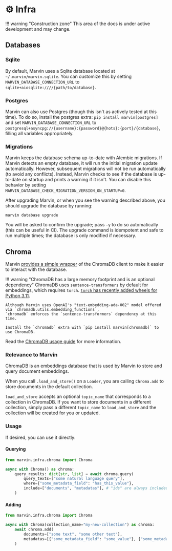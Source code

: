 # ⚙️ Infra

!!! warning "Construction zone"
    This area of the docs is under active development and may change.

## Databases
### Sqlite
By default, Marvin uses a Sqlite database located at `~/.marvin/marvin.sqlite`. You can customize this by setting `MARVIN_DATABASE_CONNECTION_URL` to `sqlite+aiosqlite:////{path/to/database}`.

### Postgres
Marvin can also use Postgres (though this isn't as actively tested at this time). To do so, install the postgres extra: `pip install marvin[postgres]` and set `MARVIN_DATABASE_CONNECTION_URL` to `postgresql+asyncpg://{username}:{password}@{hots}:{port}/{database}`, filling all variables appropriately.

### Migrations
Marvin keeps the database schema up-to-date with Alembic migrations. If Marvin detects an empty database, it will run the initial migration update automatically. However, subsequent migrations will not be run automatically (to avoid any conflicts). Instead, Marvin checks to see if the database is up-to-date on startup and prints a warning if it isn't. You can disable this behavior by setting `MARVIN_DATABASE_CHECK_MIGRATION_VERSION_ON_STARTUP=0`.

After upgrading Marvin, or when you see the warning described above, you should upgrade the database by running:

```shell
marvin database upgrade
```

You will be asked to confirm the upgrade; pass `-y` to do so automatically (this can be useful in CI). The upgrade command is idempotent and safe to run multiple times; the database is only modified if necessary.

## Chroma 
Marvin [provides a simple wrapper](https://github.com/PrefectHQ/marvin/blob/main/src/marvin/infra/chroma.py) of the ChromaDB client to make it easier to interact with the database.

!!! warning "ChromaDB has a large memory footprint and is an optional dependency"
    ChromaDB uses `sentence-transformers` by default for embeddings, which requires `torch`. [`torch` has recently added wheels for Python 3.11](https://pypi.org/project/torch/2.0.0/#files).

    Although Marvin uses OpenAI's "text-embedding-ada-002" model offered via `chromadb.utils.embedding_functions`,
    `chromadb` enforces the `sentence-transformers` dependency at this time.

    Install the `chromadb` extra with `pip install marvin[chromadb]` to use ChromaDB.


Read the [ChromaDB usage guide](https://docs.trychroma.com/usage-guide) for more information.

### Relevance to Marvin
ChromaDB is an embeddings database that is used by Marvin to store and query document embeddings.

When you call `.load_and_store()` on a `Loader`, you are calling `Chroma.add` to store documents in the default collection.

`load_and_store` accepts an optional `topic_name` that corresponds to a collection in ChromaDB. If you want to store documents in a different collection, simply pass a different `topic_name` to `load_and_store` and the collection will be created for you or updated.

### Usage
If desired, you can use it directly:

#### Querying
```python
from marvin.infra.chroma import Chroma

async with Chroma() as chroma:
    query_results: dict[str, list] = await chroma.query(
        query_texts=["some natural language query"],
        where={"some_metadata_field": "has_this_value"},
        include=["documents", "metadatas"], # "ids" are always included
    )
```

#### Adding
```python
from marvin.infra.chroma import Chroma

async with Chroma(collection_name="my-new-collection") as chroma:
    await chroma.add(
        documents=["some text", "some other text"],
        metadatas=[{"some_metadata_field": "some_value"}, {"some_metadata_field": "some_other_value"}],
    )
```
